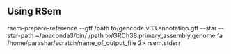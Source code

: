 
## Using RSem

  rsem-prepare-reference --gtf /path to/gencode.v33.annotation.gtf --star --star-path ~/anaconda3/bin/ /path to/GRCh38.primary_assembly.genome.fa /home/parashar/scratch/name_of_output_file 2> rsem.stderr
